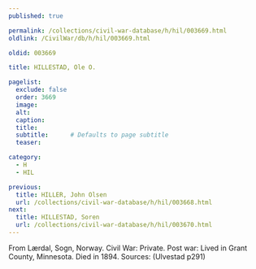 ```yaml
---
published: true

permalink: /collections/civil-war-database/h/hil/003669.html
oldlink: /CivilWar/db/h/hil/003669.html

oldid: 003669

title: HILLESTAD, Ole O.

pagelist:
  exclude: false
  order: 3669
  image: 
  alt:
  caption:
  title:
  subtitle:      # Defaults to page subtitle
  teaser:

category: 
  - H 
  - HIL

previous:
  title: HILLER, John Olsen
  url: /collections/civil-war-database/h/hil/003668.html  
next:
  title: HILLESTAD, Soren
  url: /collections/civil-war-database/h/hil/003670.html   
---
```

From L&aelig;rdal, Sogn, Norway. Civil War: Private. Post war: Lived in Grant County, Minnesota. Died in 1894. Sources: (Ulvestad p291)